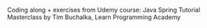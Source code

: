 Coding along + exercises from Udemy course: Java Spring Tutorial Masterclass by Tim Buchalka, Learn Programming Academy
